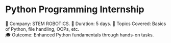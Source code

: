 # Python Programming Internship
🏢 Company: STEM ROBOTICS.
📅 Duration: 5 days.
📌 Topics Covered: Basics of Python, file handling, OOPs, etc.  
🎓 Outcome: Enhanced Python fundamentals through hands-on tasks.
